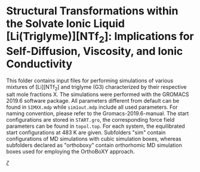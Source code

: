 
# Structural Transformations within the Solvate Ionic Liquid [Li(Triglyme)][NTf$_2$]: Implications for Self-Diffusion, Viscosity, and Ionic Conductivity
This folder contains input files for performing simulations of various mixtures of [Li][NTf$_2$] and triglyme (G3) characterized by their respective salt mole fractions X. The simulations were performed with the GROMACS 2019.6 software package. All parameters different from default can be found in `SIMXX.mdp` while `sim1out.mdp` include all used parameters. For naming convention, please refer to the Gromacs-2019.6-manual. The start configurations are stored in `START.gro`, the corresponding force field parameters can be found in `topol.top`. 
For each system, the equilibrated start configurations at 483 K are given. Subfolders "sim" contain configurations of MD simulations with cubic simulation boxes, whereas subfolders declared as "orthoboxy" contain orthorhomic MD simulation boxes used for employing the OrthoBoXY approach.


$\zeta$
